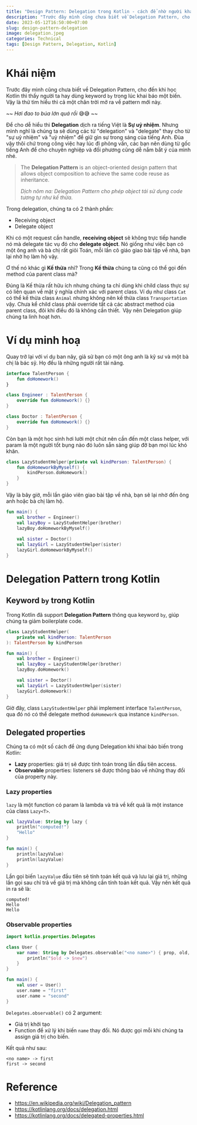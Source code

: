 ```yaml
---
title: "Design Pattern: Delegation trong Kotlin - cách để nhờ người khác làm bài tập về nhà"
description: "Trước đây mình cũng chưa biết về Delegation Pattern, cho đến khi học Kotlin thì thấy người ta hay dùng keyword by trong lúc khai báo một biến. Vậy là thử tìm hiểu thì cả một chân trời mở ra về pattern mới này."
date: 2023-05-12T16:50:00+07:00
slug: design-pattern-delegation
image: delegation.jpeg
categories: Technical
tags: [Design Pattern, Delegation, Kotlin]
---
```


# Khái niệm
Trước đây mình cũng chưa biết về Delegation Pattern, cho đến khi học Kotlin thì thấy người ta hay dùng keyword `by` trong lúc khai báo một biến. Vậy là thử tìm hiểu thì cả một chân trời mở ra về pattern mới này.

~~ *Hơi đao to búa lớn quá rồi* 😅😅 ~~

Để cho dễ hiểu thì **Delegation** dịch ra tiếng Việt là **Sự uỷ nhiệm**. Nhưng mình nghĩ là chúng ta sẽ dùng các từ "delegation" và "delegate" thay cho từ "sự uỷ nhiệm" và "uỷ nhiệm" để giữ gìn sự trong sáng của tiếng Anh. Đùa vậy thôi chứ trong công việc hay lúc đi phỏng vấn, các bạn nên dùng từ gốc tiếng Anh để cho chuyên nghiệp và đối phương cũng dễ nắm bắt ý của mình nhé.

> The **Delegation Pattern** is an object-oriented design pattern that allows object composition to achieve the same code reuse as inheritance.
>
> *Dịch nôm na: Delegation Pattern cho phép object tái sử dụng code tương tự như kế thừa.*

Trong delegation, chúng ta có 2 thành phần:
* Receiving object
* Delegate object

Khi có một request cần handle, **receiving object** sẽ không trực tiếp handle nó mà delegate tác vụ đó cho **delegate object**. Nó giống như việc bạn có một ông anh và bà chị rất giỏi Toán, mỗi lần cô giáo giao bài tập về nhà, bạn lại nhờ họ làm hộ vậy.

Ơ thế nó khác gì **Kế thừa** nhỉ? Trong **Kế thừa** chúng ta cũng có thể gọi đến method của parent class mà?

Đúng là Kế thừa rất hữu ích nhưng chúng ta chỉ dùng khi child class thực sự có liên quan về mặt ý nghĩa chính xác với parent class. Ví dụ như class `Cat` có thể kế thừa class `Animal` nhưng không nên kế thừa class `Transportation` vậy. Chưa kể child class phải override tất cả các abstract method của parent class, đôi khi điều đó là không cần thiết.  Vậy nên Delegation giúp chúng ta linh hoạt hơn.
# Ví dụ minh hoạ
Quay trở lại với ví dụ ban nãy, giả sử bạn có một ông anh là kỹ sư và một bà chị là bác sỹ. Họ đều là những người rất tài năng.

```kotlin
interface TalentPerson {
    fun doHomework()
}

class Engineer : TalentPerson {
    override fun doHomework() {}
}

class Doctor : TalentPerson {
    override fun doHomework() {}
}
```

Còn bạn là một học sinh hơi lười một chút nên cần đến một class helper, với param là một người tốt bụng nào đó luôn sẵn sàng giúp đỡ bạn mọi lúc khó khăn.

```kotlin
class LazyStudentHelper(private val kindPerson: TalentPerson) {
    fun doHomeworkByMyself() {
        kindPerson.doHomework()
    }
}
```

Vậy là bây giờ, mỗi lần giáo viên giao bài tập về nhà, bạn sẽ lại nhờ đến ông anh hoặc bà chị làm hộ.

```kotlin
fun main() {
    val brother = Engineer()
    val lazyBoy = LazyStudentHelper(brother)
    lazyBoy.doHomeworkByMyself()
    
    val sister = Doctor()
    val lazyGirl = LazyStudentHelper(sister)
    lazyGirl.doHomeworkByMyself()
}
```

# Delegation Pattern trong Kotlin
## Keyword `by` trong Kotlin
Trong Kotlin đã support **Delegation Pattern** thông qua keyword `by`, giúp chúng ta giảm boilerplate code.

```kotlin
class LazyStudentHelper(
    private val kindPerson: TalentPerson
): TalentPerson by kindPerson

fun main() {
    val brother = Engineer()
    val lazyBoy = LazyStudentHelper(brother)
    lazyBoy.doHomework()

    val sister = Doctor()
    val lazyGirl = LazyStudentHelper(sister)
    lazyGirl.doHomework()
}
```

Giờ đây, class `LazyStudentHelper` phải implement interface `TalentPerson`, qua đó nó có thể delegate method `doHomework` qua instance `kindPerson`.
## Delegated properties
Chúng ta có một số cách để ứng dụng Delegation khi khai báo biến trong Kotlin:
* **Lazy** properties: giá trị sẽ được tính toán trong lần đầu tiên access.
* **Observable** properties: listeners sẽ được thông báo về những thay đổi của property này.

### Lazy properties
`lazy` là một function có param là lambda và trả về kết quả là một instance của class `Lazy<T>`.

```kotlin
val lazyValue: String by lazy {
    println("computed!")
    "Hello"
}

fun main() {
    println(lazyValue)
    println(lazyValue)
}
```

Lần gọi biến `lazyValue` đầu tiên sẽ tính toán kết quả và lưu lại giá trị, những lần gọi sau chỉ trả về giá trị mà không cần tính toán kết quả. Vậy nên kết quả in ra sẽ là:

```
computed!
Hello
Hello
```
### Observable properties
```kotlin
import kotlin.properties.Delegates

class User {
    var name: String by Delegates.observable("<no name>") { prop, old, new ->
        println("$old -> $new")
    }
}

fun main() {
    val user = User()
    user.name = "first"
    user.name = "second"
}
```

`Delegates.observable()` có 2 argument:
* Giá trị khởi tạo
* Function để xử lý khi biến `name` thay đổi. Nó được gọi mỗi khi chúng ta assign giá trị cho biến.

Kết quả như sau:
```
<no name> -> first
first -> second
```
# Reference
* https://en.wikipedia.org/wiki/Delegation_pattern
* https://kotlinlang.org/docs/delegation.html
* https://kotlinlang.org/docs/delegated-properties.html
